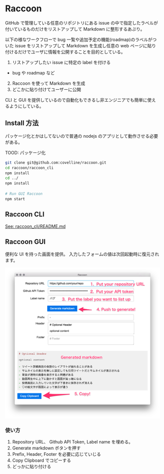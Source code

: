# Raccoon

GitHub で管理している任意のリポジトリにある issue の中で指定したラベルが付いているものだけをリストアップして Markdown に整形するあぷり。

以下の様なワークフローで bug 一覧や追加予定の機能(roadmap)のラベルがついた issue をリストアップして
Markdown を生成し任意の web ページに貼り付けるだけでユーザに情報を公開することを目的としている。

1. リストアップしたい issue に特定の label を付ける
  - bug や roadmap など
2. Raccoon を使って Markdown を生成
3. どこかに貼り付けてユーザーに公開

CLI と GUI を提供しているので自動化もできるし非エンジニアでも簡単に使えるようにしている。

## Install 方法

パッケージ化とかはしてないので普通の nodejs のアプリとして動作させる必要がある。

TOOD: パッケージ化

```sh
git clone git@github.com:covelline/raccoon.git
cd raccoon/raccoon_cli
npm install
cd ../
npm install

# Run GUI Raccoon
npm start
```

## Raccoon CLI

[See: raccoon_cli/README.md](raccoon_cli/README.md)

## Raccoon GUI

便利な UI を持った画面を提供。 入力したフォームの値は次回起動時に復元されます。

![Raccoon](doc/raccoon.png "画像タイトル")

### 使い方

1. Repository URL、 Github API Token, Label name を埋める。
2. Generate markdown ボタンを押す
3. Prefix, Header, Footer を必要に応じていじる
4. Copy Clipboard でコピーする
5. どっかに貼り付ける

